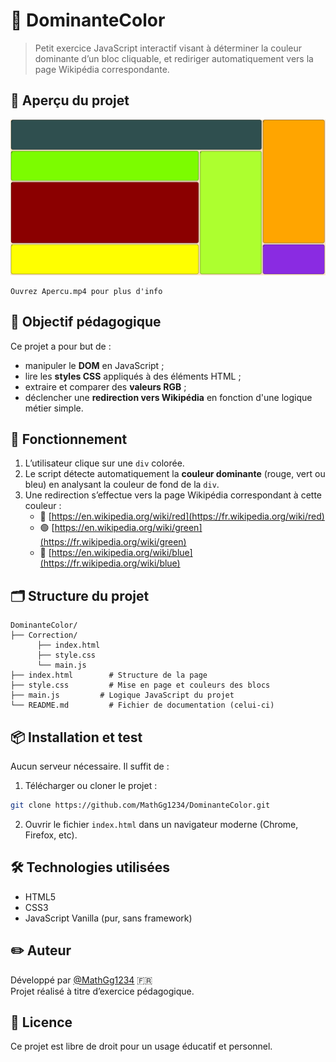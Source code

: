# 🎨 DominanteColor

> Petit exercice JavaScript interactif visant à déterminer la couleur dominante d’un bloc cliquable, et rediriger automatiquement vers la page Wikipédia correspondante.

## 📸 Aperçu du projet


![Aperçu du projet](/Img/img_1.png)
```
Ouvrez Apercu.mp4 pour plus d'info
```

## 🧠 Objectif pédagogique

Ce projet a pour but de :

- manipuler le **DOM** en JavaScript ;
- lire les **styles CSS** appliqués à des éléments HTML ;
- extraire et comparer des **valeurs RGB** ;
- déclencher une **redirection vers Wikipédia** en fonction d'une logique métier simple.

## 🚀 Fonctionnement

1. L’utilisateur clique sur une `div` colorée.
2. Le script détecte automatiquement la **couleur dominante** (rouge, vert ou bleu) en analysant la couleur de fond de la `div`.
3. Une redirection s’effectue vers la page Wikipédia correspondant à cette couleur :
   - 🔴 [https://en.wikipedia.org/wiki/red](https://fr.wikipedia.org/wiki/red)
   - 🟢 [https://en.wikipedia.org/wiki/green](https://fr.wikipedia.org/wiki/green)
   - 🔵 [https://en.wikipedia.org/wiki/blue](https://fr.wikipedia.org/wiki/blue)

## 🗂 Structure du projet

```
DominanteColor/
├── Correction/
      ├── index.html
      ├── style.css
      └── main.js
├── index.html        # Structure de la page
├── style.css         # Mise en page et couleurs des blocs
├── main.js         # Logique JavaScript du projet
└── README.md         # Fichier de documentation (celui-ci)
```

## 📦 Installation et test

Aucun serveur nécessaire. Il suffit de :

1. Télécharger ou cloner le projet :

```bash
git clone https://github.com/MathGg1234/DominanteColor.git
```

2. Ouvrir le fichier `index.html` dans un navigateur moderne (Chrome, Firefox, etc).

## 🛠 Technologies utilisées

- HTML5
- CSS3
- JavaScript Vanilla (pur, sans framework)

## ✏️ Auteur

Développé par [@MathGg1234](https://github.com/MathGg1234) 🇫🇷  
Projet réalisé à titre d’exercice pédagogique.

## 📄 Licence

Ce projet est libre de droit pour un usage éducatif et personnel.
